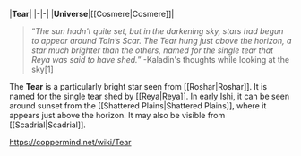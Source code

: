 |**Tear**|
|-|-|
|**Universe**|[[Cosmere\|Cosmere]]|

>“*The sun hadn't quite set, but in the darkening sky, stars had begun to appear around Taln’s Scar. The Tear hung just above the horizon, a star much brighter than the others, named for the single tear that Reya was said to have shed.*”
\-Kaladin's thoughts while looking at the sky[1]


The **Tear** is a particularly bright star seen from [[Roshar\|Roshar]]. It is named for the single tear shed by [[Reya\|Reya]]. In early Ishi, it can be seen around sunset from the [[Shattered Plains\|Shattered Plains]], where it appears just above the horizon. It may also be visible from [[Scadrial\|Scadrial]].



https://coppermind.net/wiki/Tear